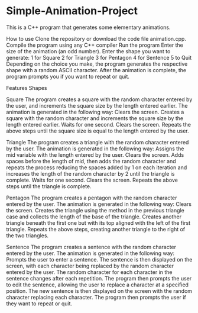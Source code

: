 # Simple-Animation-Project
This is a C++ program that generates some elementary animations. 

How to use
Clone the repository or download the code file animation.cpp.
Compile the program using any C++ compiler
Run the program 
Enter the size of the animation (an odd number).
Enter the shape you want to generate:
1 for Square
2 for Triangle
3 for Pentagon
4 for Sentence
5 to Quit
Depending on the choice you make, the program generates the respective shape with a random ASCII character.
After the animation is complete, the program prompts you if you want to repeat or quit.

Features
Shapes

Square
The program creates a square with the random character entered by the user, and increments the square size by the length entered earlier. The animation is generated in the following way:
Clears the screen.
Creates a square with the random character and increments the square size by the length entered earlier.
Waits for one second.
Clears the screen.
Repeats the above steps until the square size is equal to the length entered by the user.

Triangle
The program creates a triangle with the random character entered by the user. The animation is generated in the following way:
Assigns the mid variable with the length entered by the user.
Clears the screen.
Adds spaces before the length of mid, then adds the random character and repeats the process reducing the spaces added by 1 on each iteration and increases the length of the random character by 2 until the triangle is complete.
Waits for one second.
Clears the screen.
Repeats the above steps until the triangle is complete.

Pentagon
The program creates a pentagon with the random character entered by the user. The animation is generated in the following way:
Clears the screen.
Creates the triangle using the method in the previous triangle case and collects the length of the base of the triangle.
Creates another triangle beneath the first one but with its top aligned with the left of the first triangle.
Repeats the above steps, creating another triangle to the right of the two triangles.

Sentence
The program creates a sentence with the random character entered by the user. The animation is generated in the following way:
Prompts the user to enter a sentence.
The sentence is then displayed on the screen, with each character being replaced by the random character entered by the user.
The random character for each character in the sentence changes after each repetition.
The program then prompts the user to edit the sentence, allowing the user to replace a character at a specified position.
The new sentence is then displayed on the screen with the random character replacing each character.
The program then prompts the user if they want to repeat or quit.


